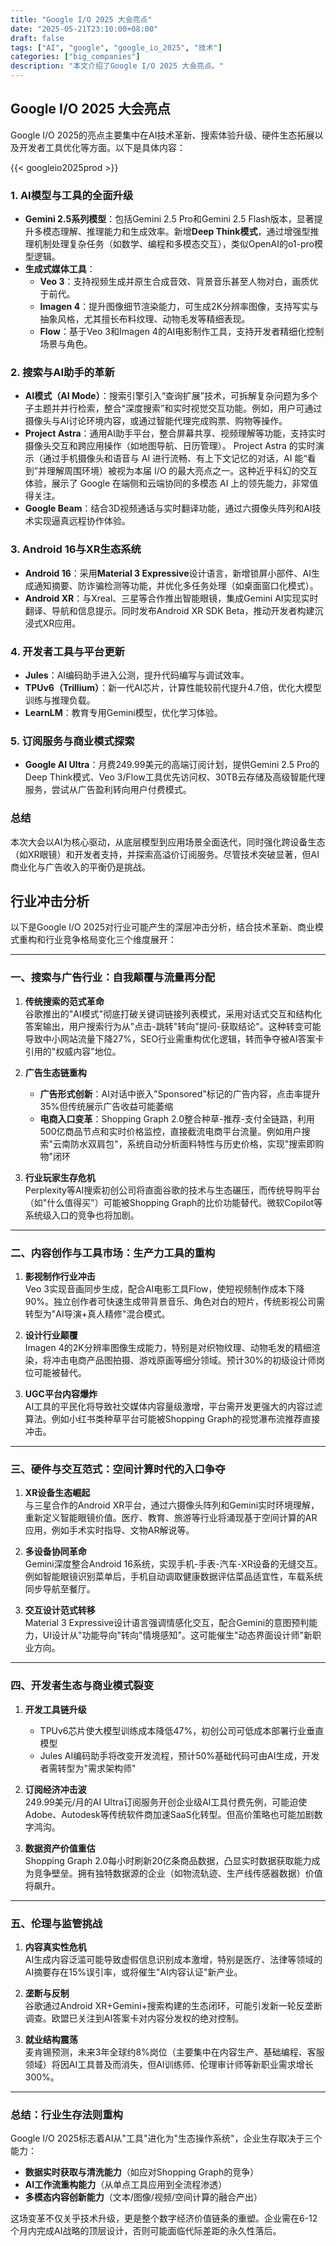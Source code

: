 ```yaml
---
title: "Google I/O 2025 大会亮点"
date: "2025-05-21T23:10:00+08:00"
draft: false
tags: ["AI", "google", "google_io_2025", "技术"]
categories: ["big_companies"]
description: "本文介绍了Google I/O 2025 大会亮点。"
---
```


## Google I/O 2025 大会亮点

Google I/O 2025的亮点主要集中在AI技术革新、搜索体验升级、硬件生态拓展以及开发者工具优化等方面。以下是具体内容：

{{< googleio2025prod >}}

### 1. **AI模型与工具的全面升级**

- **Gemini 2.5系列模型**：包括Gemini 2.5 Pro和Gemini 2.5 Flash版本，显著提升多模态理解、推理能力和生成效率。新增**Deep Think模式**，通过增强型推理机制处理复杂任务（如数学、编程和多模态交互），类似OpenAI的o1-pro模型逻辑。
- **生成式媒体工具**：
  - **Veo 3**：支持视频生成并原生合成音效、背景音乐甚至人物对白，画质优于前代。
  - **Imagen 4**：提升图像细节渲染能力，可生成2K分辨率图像，支持写实与抽象风格，尤其擅长布料纹理、动物毛发等精细表现。
  - **Flow**：基于Veo 3和Imagen 4的AI电影制作工具，支持开发者精细化控制场景与角色。

### 2. **搜索与AI助手的革新**

- **AI模式（AI Mode）**：搜索引擎引入“查询扩展”技术，可拆解复杂问题为多个子主题并并行检索，整合“深度搜索”和实时视觉交互功能。例如，用户可通过摄像头与AI讨论环境内容，或通过智能代理完成购票、购物等操作。
- **Project Astra**：通用AI助手平台，整合屏幕共享、视频理解等功能，支持实时摄像头交互和跨应用操作（如地图导航、日历管理）。 Project Astra 的实时演示（通过手机摄像头和语音与 AI 进行流畅、有上下文记忆的对话，AI 能“看到”并理解周围环境）被视为本届 I/O 的最大亮点之一。这种近乎科幻的交互体验，展示了 Google 在端侧和云端协同的多模态 AI 上的领先能力，非常值得关注。
- **Google Beam**：结合3D视频通话与实时翻译功能，通过六摄像头阵列和AI技术实现逼真远程协作体验。

### 3. **Android 16与XR生态系统**

- **Android 16**：采用**Material 3 Expressive**设计语言，新增锁屏小部件、AI生成通知摘要、防诈骗检测等功能，并优化多任务处理（如桌面窗口化模式）。
- **Android XR**：与Xreal、三星等合作推出智能眼镜，集成Gemini AI实现实时翻译、导航和信息提示。同时发布Android XR SDK Beta，推动开发者构建沉浸式XR应用。

### 4. **开发者工具与平台更新**

- **Jules**：AI编码助手进入公测，提升代码编写与调试效率。
- **TPUv6（Trillium）**：新一代AI芯片，计算性能较前代提升4.7倍，优化大模型训练与推理负载。
- **LearnLM**：教育专用Gemini模型，优化学习体验。

### 5. **订阅服务与商业模式探索**

- **Google AI Ultra**：月费249.99美元的高端订阅计划，提供Gemini 2.5 Pro的Deep Think模式、Veo 3/Flow工具优先访问权、30TB云存储及高级智能代理服务，尝试从广告盈利转向用户付费模式。

### 总结

本次大会以AI为核心驱动，从底层模型到应用场景全面迭代，同时强化跨设备生态（如XR眼镜）和开发者支持，并探索高溢价订阅服务。尽管技术突破显著，但AI商业化与广告收入的平衡仍是挑战。

## 行业冲击分析

以下是Google I/O 2025对行业可能产生的深层冲击分析，结合技术革新、商业模式重构和行业竞争格局变化三个维度展开：

---

### 一、搜索与广告行业：自我颠覆与流量再分配

1. **传统搜索的范式革命**  
   谷歌推出的"AI模式"彻底打破关键词链接列表模式，采用对话式交互和结构化答案输出，用户搜索行为从"点击-跳转"转向"提问-获取结论"。这种转变可能导致中小网站流量下降27%，SEO行业需重构优化逻辑，转而争夺被AI答案卡引用的"权威内容"地位。

2. **广告生态链重构**  
   - **广告形式创新**：AI对话中嵌入"Sponsored"标记的广告内容，点击率提升35%但传统展示广告收益可能萎缩  
   - **电商入口变革**：Shopping Graph 2.0整合种草-推荐-支付全链路，利用500亿商品节点和实时价格监控，直接截流电商平台流量。例如用户搜索"云南防水双肩包"，系统自动分析面料特性与历史价格，实现"搜索即购物"闭环

3. **行业玩家生存危机**  
   Perplexity等AI搜索初创公司将直面谷歌的技术与生态碾压，而传统导购平台（如"什么值得买"）可能被Shopping Graph的比价功能替代。微软Copilot等系统级入口的竞争也将加剧。

---

### 二、内容创作与工具市场：生产力工具的重构

1. **影视制作行业冲击**  
   Veo 3实现音画同步生成，配合AI电影工具Flow，使短视频制作成本下降90%。独立创作者可快速生成带背景音乐、角色对白的短片，传统影视公司需转型为"AI导演+真人精修"混合模式。

2. **设计行业颠覆**  
   Imagen 4的2K分辨率图像生成能力，特别是对织物纹理、动物毛发的精细渲染，将冲击电商产品图拍摄、游戏原画等细分领域。预计30%的初级设计师岗位可能被替代。

3. **UGC平台内容爆炸**  
   AI工具的平民化将导致社交媒体内容量级激增，平台需开发更强大的内容过滤算法。例如小红书类种草平台可能被Shopping Graph的视觉瀑布流推荐直接冲击。

---

### 三、硬件与交互范式：空间计算时代的入口争夺

1. **XR设备生态崛起**  
   与三星合作的Android XR平台，通过六摄像头阵列和Gemini实时环境理解，重新定义智能眼镜价值。医疗、教育、旅游等行业将涌现基于空间计算的AR应用，例如手术实时指导、文物AR解说等。

2. **多设备协同革命**  
   Gemini深度整合Android 16系统，实现手机-手表-汽车-XR设备的无缝交互。例如智能眼镜识别菜单后，手机自动调取健康数据评估菜品适宜性，车载系统同步导航至餐厅。

3. **交互设计范式转移**  
   Material 3 Expressive设计语言强调情感化交互，配合Gemini的意图预判能力，UI设计从"功能导向"转向"情境感知"。这可能催生"动态界面设计师"新职业方向。

---

### 四、开发者生态与商业模式裂变

1. **开发工具链升级**  
   - TPUv6芯片使大模型训练成本降低47%，初创公司可低成本部署行业垂直模型  
   - Jules AI编码助手将改变开发流程，预计50%基础代码可由AI生成，开发者需转型为"需求架构师"

2. **订阅经济冲击波**  
   249.99美元/月的AI Ultra订阅服务开创企业级AI工具付费先例，可能迫使Adobe、Autodesk等传统软件商加速SaaS化转型。但高价策略也可能加剧数字鸿沟。

3. **数据资产价值重估**  
   Shopping Graph 2.0每小时刷新20亿条商品数据，凸显实时数据获取能力成为竞争壁垒。拥有独特数据源的企业（如物流轨迹、生产线传感器数据）价值将飙升。

---

### 五、伦理与监管挑战

1. **内容真实性危机**  
   AI生成内容泛滥可能导致虚假信息识别成本激增，特别是医疗、法律等领域的AI摘要存在15%误引率，或将催生"AI内容认证"新产业。

2. **垄断与反制**  
   谷歌通过Android XR+Gemini+搜索构建的生态闭环，可能引发新一轮反垄断调查。欧盟已关注到AI答案卡对内容分发权的绝对控制。

3. **就业结构震荡**  
   麦肯锡预测，未来3年全球约8%岗位（主要集中在内容生产、基础编程、客服领域）将因AI工具普及而消失，但AI训练师、伦理审计师等新职业需求增长300%。

---

### 总结：行业生存法则重构

Google I/O 2025标志着AI从"工具"进化为"生态操作系统"，企业生存取决于三个能力：

- **数据实时获取与清洗能力**（如应对Shopping Graph的竞争）
- **AI工作流重构能力**（从单点工具应用到全流程渗透）
- **多模态内容创新能力**（文本/图像/视频/空间计算的融合产出）

这场变革不仅关乎技术升级，更是整个数字经济价值链条的重塑。企业需在6-12个月内完成AI战略的顶层设计，否则可能面临代际差距的永久性落后。
